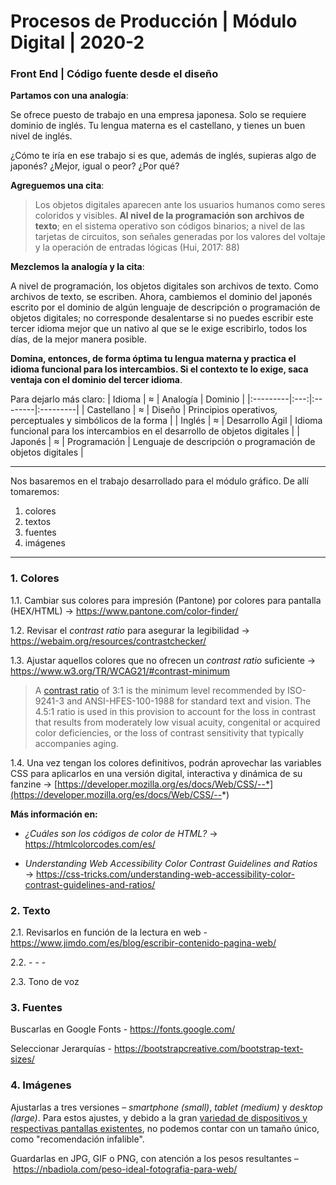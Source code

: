 # Procesos de Producción | Módulo Digital | 2020-2

### Front End | Código fuente desde el diseño

**Partamos con una analogía**: 

Se ofrece puesto de trabajo en una empresa japonesa. Solo se requiere dominio de inglés. Tu lengua materna es el castellano, y tienes un buen nivel de inglés. 

¿Cómo te iría en ese trabajo si es que, además de inglés, supieras algo de japonés? ¿Mejor, igual o peor? ¿Por qué?

**Agreguemos una cita**:

> Los objetos digitales aparecen ante los usuarios humanos como seres coloridos y visibles. **Al nivel de la programación son archivos de texto**; en el sistema operativo son códigos binarios; a nivel de las tarjetas de circuitos, son señales generadas por los valores del voltaje y la operación de entradas lógicas (Hui, 2017: 88)

**Mezclemos la analogía y la cita**: 

A nivel de programación, los objetos digitales son archivos de texto. Como archivos de texto, se escriben. Ahora, cambiemos el dominio del japonés escrito por el dominio de algún lenguaje de descripción o programación de objetos digitales; no corresponde desalentarse si no puedes escribir este tercer idioma mejor que un nativo al que se le exige escribirlo, todos los días, de la mejor manera posible. 

**Domina, entonces, de forma óptima tu lengua materna y practica el idioma funcional para los intercambios. Si el contexto te lo exige, saca ventaja con el dominio del tercer idioma**.

Para dejarlo más claro:
| Idioma   | ≈ |  Analogía   |  Dominio      |
|:---------|:---:|:--------|:---------|
| Castellano | ≈ | Diseño | Principios operativos, perceptuales y simbólicos de la forma |
| Inglés | ≈ | Desarrollo Ágil | Idioma funcional para los intercambios en el desarrollo de objetos digitales |
| Japonés | ≈ | Programación |  Lenguaje de descripción o programación de objetos digitales |

- - - - - - - - - - 

Nos basaremos en el trabajo desarrollado para el módulo gráfico. De allí tomaremos:

1. colores
2. textos
3. fuentes
4. imágenes

- - - - - - - - - - - - - - - - 

### 1. Colores 

1.1. Cambiar sus colores para impresión (Pantone) por colores para pantalla (HEX/HTML) → https://www.pantone.com/color-finder/

1.2. Revisar el *contrast ratio* para asegurar la legibilidad → https://webaim.org/resources/contrastchecker/

1.3. Ajustar aquellos colores que no ofrecen un *contrast ratio* suficiente → https://www.w3.org/TR/WCAG21/#contrast-minimum

> A [contrast ratio](https://www.w3.org/WAI/WCAG21/Understanding/contrast-minimum.html) of 3:1 is the minimum level recommended by ISO-9241-3 and ANSI-HFES-100-1988 for standard text and vision. The 4.5:1 ratio is used in this provision to account for the loss in contrast that results from moderately low visual acuity, congenital or acquired color deficiencies, or the loss of contrast sensitivity that typically accompanies aging.

1.4. Una vez tengan los colores definitivos, podrán aprovechar las variables CSS para aplicarlos en una versión digital, interactiva y dinámica de su fanzine → [https://developer.mozilla.org/es/docs/Web/CSS/--*](https://developer.mozilla.org/es/docs/Web/CSS/--*)

**Más información en:**

- *¿Cuáles son los códigos de color de HTML?* → https://htmlcolorcodes.com/es/

- *Understanding Web Accessibility Color Contrast Guidelines and Ratios* → https://css-tricks.com/understanding-web-accessibility-color-contrast-guidelines-and-ratios/
 
### 2. Texto

2.1. Revisarlos en función de la lectura en web - https://www.jimdo.com/es/blog/escribir-contenido-pagina-web/

2.2. - - -

2.3. Tono de voz

### 3. Fuentes 

Buscarlas en Google Fonts - https://fonts.google.com/

Seleccionar Jerarquías - https://bootstrapcreative.com/bootstrap-text-sizes/

### 4. Imágenes

Ajustarlas a tres versiones – *smartphone (small)*, *tablet (medium)* y *desktop (large)*. Para estos ajustes, y debido a la gran [variedad de dispositivos y respectivas pantallas existentes](http://screensiz.es/), no podemos contar con un tamaño único, como "recomendación infalible".

Guardarlas en JPG, GIF o PNG, con atención a los pesos resultantes – https://nbadiola.com/peso-ideal-fotografia-para-web/


